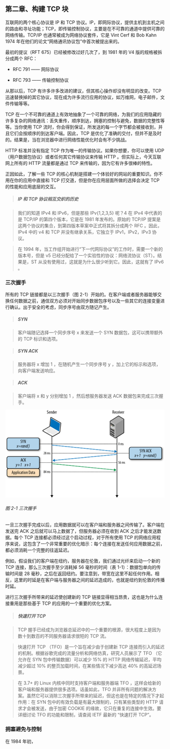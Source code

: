 ##	第二章、构建 TCP 块

互联网的两个核心协议是 IP 和 TCP 协议。IP，即网际协议，提供主机到主机之间的路由和寻址功能；TCP，即传输控制协议，主要是在不可靠的通道中提供可靠的网络传输。TCP/IP 也通常被成为网络协议套件，它是 Vint Cerf 和 Bob Kahn 1974 年在他们的论文“网络通讯协议包”中首次被提出来的。

最初的提议（RFT 675）已经被修改过好几次了，到 1981 年的 V4 版的规格被拆分成两个 RFC：

*	RFC 791	——	网际协议

*	RFC 793	——	传输控制协议

从那以后，TCP 有许多许多改进的建议，但其核心操作却没有明显的改变。TCP 迅速替换掉的其它协议，现在成为许多流行应用的协议，如万维网，电子邮件，文件传输等等。

TCP 在一个不可靠的通道上有效地抽象了一个可靠的网络，为我们的应用隐藏的许多复杂的网络通讯：丢失重传，顺序到达，拥塞的控制与避免，数据的完整性等等。当你使用 TCP 流时，你会得到保证，所发送的每一个字节都会被接收到，并且它们会按顺序的到达客户端。因此，TCP 是优化了准确的交付，但并不是及时的。结果是，当在浏览器中进行网络性能优化时会有不少挑战。

HTTP 标准并没有指定 TCP 作为唯一的传输协议。如果你想要，你可以使用 UDP （用户数据包协议）或者任何其它传输协议来传输 HTTP 。但实际上，今天互联网上所有的 HTTP 流量都是通过 TCP 来传输的，因为它有许多很棒的特性。

正因如此，了解一些 TCP 的核心机制是搭建一个体验好的网站的重要知识。你不用在你的应用中直接和 TCP 打交道，但是你在应用层面所做的选择会决定 TCP 的性能和应用底层的交互。

>	<h5>IP 和 TCP 协议相互交织的历史</h5>

>	我们的知道 IPv4 和 IPv6，但是那些 IPv{1,2,3,5} 呢？4 在 IPv4 中代表的是 TCP/IP 的第四个版本，它是在 1981 年发布的。原始的 TCP/IP 提案是这两个协议的集合，到第四版本草案中正式将其拆分成两个 RFC 。因此，IPv4 中的 v4 和 TCP 并没有继承关系，它独立于 IPv1，IPv2，IPv3 协议。

>	在 1994 年，当工作组开始进行“下一代网际协议”的工作时，需要一个新的版本号，但是 v5 已经分配给了一个实验性的协议：网络流协议（ST）。结果是，ST 从没有使用过，这就是为什么很少听到它。因此，这就有了 IPv6 。

###	三次握手

所有的 TCP 链接都是以三次握手（图 2-1）开始的。在客户端或者服务器能够交换任何数据之前，通信双方必须对开始同步数据包序号以及一些其它的连接变量进行确认。出于安全的考虑，同步序号由双方随记产生。

>	<h5>SYN</h5>

>	客户端随记选择一个同步序号 x 来发送一个 SYN 数据包，这可以携带额外的 TCP 标识和选项。

>	<h5>SYN ACK</h5>

>	服务器将 x 增加 1 ，在随机产生一个同步序号 y ，加上它的标示和选项，向客户端发送响应。

>	<h5>ACK</h5>

>	客户端将 x 和 y 分别增加 1 ，然后想服务器发送 ACK 数据包来完成三次握手。

![figure 2-1][figure21]

######	图 2-1	三次握手

一旦三次握手完成以后，应用数据就可以在客户端和服务器之间传输了。客户端在发送完 ACK 之后就可以马上数据了，但服务器必须在收到 ACK 之后才能发送数据。每个 TCP 连接都必须经过这个启动过程，对于所有使用 TCP 的网络应用程序来说，这包含了一个非常重要的优化暗示：每个连接在发送任何应用数据之前，都必须消耗一个完整的往返延迟。

例如，假设我们的客户端在纽约，服务器在伦敦，我们通过光纤来启动一个新的 TCP 连接，那么三次握手至少消耗掉 56 毫秒的时间（表 1-1）：数据包单向的传输时间是 28 毫秒，之后在返回纽约。要注意到，带宽在这里不起任何作用。相反，这里的时延是在客户端与服务器之间的延迟造成的，也就是纽约到伦敦的传播时延。

进行三次握手所带来的延迟使创建新的 TCP 链接显得相当昂贵，这也是为什么连接重用是那些基于 TCP 的应用的一个重要的优化方案。

>	<h5>快速打开 TCP</h5>

>	TCP 握手已经成为浏览器总延迟中的一个重要的根源，很大程度上是因为数十到数百的不同服务器请求很短的 TCP 流。

>	快速打开 TCP （TFO）是一个旨在减少由于创建新 TCP 连接而引入的延迟的机制。根据谷歌完成的流量分析和网络仿真，研究人员展示了 TFO （它允许在 SYN 包中传输数据）可以减少 15% 的 HTTP 网络传输延迟，平均减少超过 10% 的整页加载时间，在某些情况下减少高达 40% 的高延迟场景。

>	在 3.7+ 的 Linux 内核中同时支持客户端和服务器端 TFO ，这样会给新的客户端和服务器提供很多选项。话虽如此，TFO 并非所有问题的解决方案。虽然它可以消除三次握手所带来的延迟，但这也是在特定的情况下才起作用：在 SYN 包中的有效负载是有最大限制的，只有某些类型的 HTTP 请求才会被发送，由于加密 COOKIE 的缘故，它只在重复的连接中生效。要详细讨论 TFO 的功能和限制，请查阅 IETF 最新的 “快速打开 TCP”。

###	拥塞避免与控制

在 1984 年初，









[figure21]:	images/ch02/hpbn_0201.png	"三次握手"
